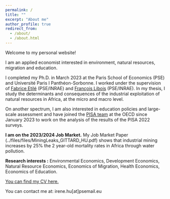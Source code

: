 ```yaml
---
permalink: /
title: ""
excerpt: "About me"
author_profile: true
redirect_from: 
  - /about/
  - /about.html
---
```


Welcome to my personal website!


I am an applied economist interested in environment, natural resources, migration and education. 

I completed my Ph.D. in March 2023 at the Paris School of Economics (PSE) and Université Paris I Panthéon-Sorbonne. I worked under the supervision of [Fabrice Etilé](https://sites.google.com/site/fabriceetile) (PSE/INRAE) and [François Libois](https://www.parisschoolofeconomics.eu/fr/libois-francois) (PSE/INRAE). In my thesis, I study the determinants and consequences of the industrial exploitation of natural resources in Africa, at the micro and macro level. 

On another spectrum, I am also interested in education policies and large-scale assessment and have joined the [PISA team](https://www.oecd.org/pisa/contacts/whoswhoinpisa.htm) at the OECD since January 2023 to work on the analysis of the results of the PISA 2022 surveys. 

__I am on the 2023/2024 Job Market.__ My Job Market Paper (../files/files/MiningLeaks_GITTARD_HU.pdf) shows that industrial mining increases by 25% the 2 year-old mortality rates in Africa through water pollution. 

__Research interests :__ Environmental Economics, Development Economics, Natural Resource Economics, Economics of Migration, Health Economics, Economics of Education. 

[You can find my CV here.](../files/Resume_Irene_HU.pdf)

You can contact me at: irene.hu[at]psemail.eu

